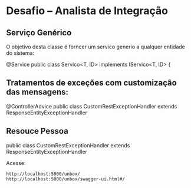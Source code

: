 # Desafio – Analista de Integração

## Serviço Genérico
O objetivo desta classe é forncer um servico generio a qualquer entidade do sistema:

@Service
public class Servico<T, ID> implements IServico<T, ID> {


## Tratamentos de exceções com customização das mensagens: 
@ControllerAdvice
public class CustomRestExceptionHandler extends ResponseEntityExceptionHandler

## Resouce Pessoa

public class CustomRestExceptionHandler extends ResponseEntityExceptionHandler

Acesse:

```
http://localhost:5000/unbox/
http://localhost:5000/unbox/swagger-ui.html#/

```

